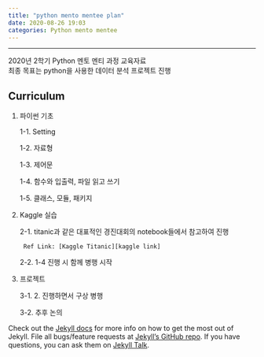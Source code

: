 ```yaml
---
title: "python mento mentee plan"
date: 2020-08-26 19:03
categories: Python mento mentee
---
```

---
2020년 2학기 Python 멘토 멘티 과정 교육자료<br>
최종 목표는 python을 사용한 데이터 분석 프로젝트 진행<br>

## Curriculum

1. 파이썬 기초

    1-1. Setting
    
    1-2. 자료형
    
    1-3. 제어문
    
    1-4. 함수와 입출력, 파일 읽고 쓰기
    
    1-5. 클래스, 모듈, 패키지

2. Kaggle 실습
    
    2-1. titanic과 같은 대표적인 경진대회의 notebook들에서 참고하여 진행
        
        Ref Link: [Kaggle Titanic][kaggle link] 
        
    2-2. 1-4 진행 시 함께 병행 시작

3. 프로젝트
    
    3-1. 2. 진행하면서 구상 병행
    
    3-2. 추후 논의


[kaggle link]: https://www.kaggle.com/adityakaushik01/titanic-survival-for-beginners-76


Check out the [Jekyll docs][jekyll-docs] for more info on how to get the most out of Jekyll. File all bugs/feature requests at [Jekyll’s GitHub repo][jekyll-gh]. If you have questions, you can ask them on [Jekyll Talk][jekyll-talk].

[jekyll-docs]: https://jekyllrb.com/docs/home
[jekyll-gh]:   https://github.com/jekyll/jekyll
[jekyll-talk]: https://talk.jekyllrb.com/
